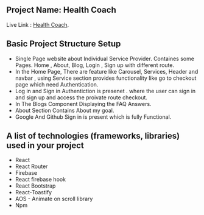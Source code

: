 ## Project Name: Health Coach

Live Link : [Health Coach](https://health-coach-4ffb0.web.app/).

## Basic Project Structure Setup

- Single Page website about Individual Service Provider. Containes some Pages. Home , About, Blog, Login , Sign up with different route.
- In the Home Page, There are feature like Carousel, Services, Header and navbar , using Service section provides functionality like go to checkout page which need Authentication.
- Log in and Sign in Authentiction is presenet . where the user can sign in and sign up and access the proivate route checkout.
- In The Blogs Component Displaying the FAQ Answers.
- About Section Contains About my goal.
- Google And Github Sign in is present which is fully Functional.

## A list of technologies (frameworks, libraries) used in your project

- React
- React Router
- Firebase
- React firebase hook
- React Bootstrap
- React-Toastify
- AOS - Animate on scroll library
- Npm

